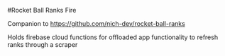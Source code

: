 #Rocket Ball Ranks Fire

Companion to https://github.com/nich-dev/rocket-ball-ranks

Holds firebase cloud functions for offloaded app functionality to refresh ranks through a scraper
